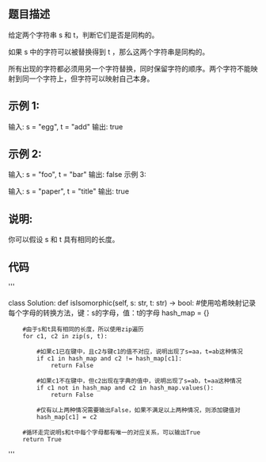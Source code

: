 ## 题目描述
给定两个字符串 s 和 t，判断它们是否是同构的。

如果 s 中的字符可以被替换得到 t ，那么这两个字符串是同构的。

所有出现的字符都必须用另一个字符替换，同时保留字符的顺序。两个字符不能映射到同一个字符上，但字符可以映射自己本身。

## 示例 1:

输入: s = "egg", t = "add"
输出: true

## 示例 2:

输入: s = "foo", t = "bar"
输出: false
示例 3:

输入: s = "paper", t = "title"
输出: true
## 说明:
你可以假设 s 和 t 具有相同的长度。
## 代码
'''

class Solution:
    def isIsomorphic(self, s: str, t: str) -> bool:
        #使用哈希映射记录每个字母的转换方法，键：s的字母，值：t的字母
        hash_map = {}

        #由于s和t具有相同的长度，所以使用zip遍历
        for c1, c2 in zip(s, t):

            #如果c1已在键中，且c2与键c1的值不对应，说明出现了s=aa，t=ab这种情况
            if c1 in hash_map and c2 != hash_map[c1]:
                return False

            #如果c1不在键中，但c2出现在字典的值中，说明出现了s=ab，t=aa这种情况
            if c1 not in hash_map and c2 in hash_map.values():
                return False

            #仅有以上两种情况需要输出False，如果不满足以上两种情况，则添加键值对
            hash_map[c1] = c2

        #循环走完说明s和t中每个字母都有唯一的对应关系，可以输出True
        return True
'''